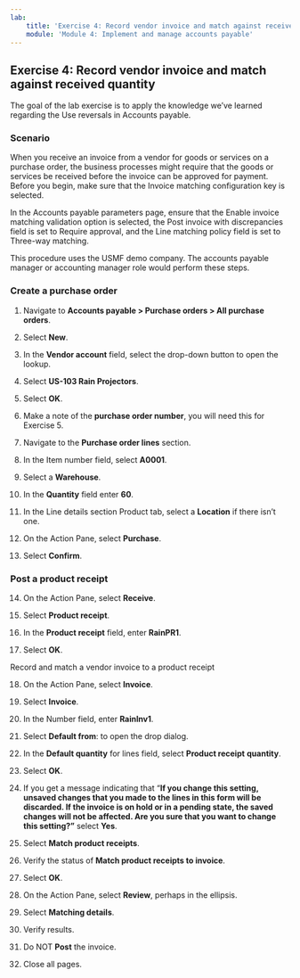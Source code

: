 ```yaml
---
lab:
    title: 'Exercise 4: Record vendor invoice and match against received quantity'
    module: 'Module 4: Implement and manage accounts payable'
---
```



## Exercise 4: Record vendor invoice and match against received quantity

The goal of the lab exercise is to apply the knowledge we’ve learned regarding the Use reversals in Accounts payable. 

### Scenario

When you receive an invoice from a vendor for goods or services on a purchase order, the business processes might require that the goods or services be received before the invoice can be approved for payment. Before you begin, make sure that the Invoice matching configuration key is selected.

In the Accounts payable parameters page, ensure that the Enable invoice matching validation option is selected, the Post invoice with discrepancies field is set to Require approval, and the Line matching policy field is set to Three-way matching.

This procedure uses the USMF demo company. The accounts payable manager or accounting manager role would perform these steps.

### Create a purchase order

1. Navigate to **Accounts payable &gt; Purchase orders &gt; All purchase orders**.

2. Select **New**.

3. In the **Vendor account** field, select the drop-down button to open the lookup.

4. Select **US-103 Rain Projectors**.

5. Select **OK**.

6. Make a note of the **purchase order number**, you will need this for Exercise 5. 

7. Navigate to the **Purchase order lines** section.

8. In the Item number field, select **A0001**.

9. Select a **Warehouse**.

10. In the **Quantity** field enter **60**.

11. In the Line details section Product tab, select a **Location** if there isn’t one.

12. On the Action Pane, select **Purchase**.

13. Select **Confirm**.

### Post a product receipt

14. On the Action Pane, select **Receive**.

15. Select **Product receipt**.

16. In the **Product receipt** field, enter **RainPR1**.

17. Select **OK**.

Record and match a vendor invoice to a product receipt

18. On the Action Pane, select **Invoice**.

19. Select **Invoice**.

20. In the Number field, enter **RainInv1**.

21. Select **Default from**: to open the drop dialog.

22. In the **Default quantity** for lines field, select **Product receipt** **quantity**.

23. Select **OK**.

24. If you get a message indicating that “**If you change this setting, unsaved changes that you made to the lines in this form will be discarded. If the invoice is on hold or in a pending state, the saved changes will not be affected. Are you sure that you want to change this setting?”** select **Yes**.

25. Select **Match product receipts**.

26. Verify the status of **Match product receipts to invoice**.

27. Select **OK**.

28. On the Action Pane, select **Review**, perhaps in the ellipsis.

29. Select **Matching details**.

30. Verify results.

31. Do NOT **Post** the invoice.

32. Close all pages.

 

